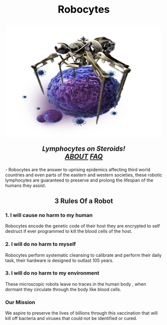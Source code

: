 
  <h1 style="color:Black;"> 
  <b>
  <center>
  <font size="+3">
   Robocytes
      </font>
  </center>
  </b>
  </h1>
<h2>
 

<html>
<body>

<img src="img/rbcaw.png" alt="First" width="500" height="360">

</body>
</html>

<i> <center> Lymphocytes on Steroids! </center>  </i>
<i> <center> [ABOUT]( https://github.com/TruthSerum/truthserum.github.io/blob/master/HowTheyWork.md) [FAQ](https://github.com/TruthSerum/truthserum.github.io/blob/master/Faq.md) </center> </i>
</h2>  
<p> - Robocytes are the answer to uprising epidemics affecting third world countries and even parts of the eastern and western societies, these robotic lymphocytes are guaranteed to preserve and prolong the lifespan of the humans they assist.</p> 

<h2> 
<p> <center> 3 Rules Of a Robot </center> </p>
</h2>


<h3>1. <strong> I will cause no harm to my human</strong> </h3>
Robocytes encode the genetic code of their host they are encrypted to self destruct if ever programmed to kill the blood cells of the host.
<h3>2. <strong> I will do no harm to myself </strong> </h3>
Robocytes perform systematic cleansing to calibrate and perform their daily task, their hardware is designed to outlast 105 years. 
<h3>3. <strong> I will do no harm to my environment </strong> </h3>
These microscopic robots leave no traces in the human body , when dormant they circulate through the body like blood cells. 

<html>
<body>


</body>
</html>

### Our Mission 

We aspire to preserve the lives of billions through this vaccination that will kill off bacteria and viruses that could not be identified or cured. 

